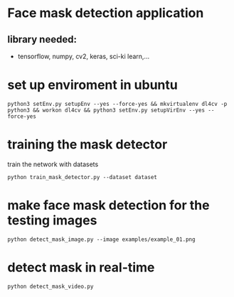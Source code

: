 # Face mask detection application

## library needed:
 - tensorflow, numpy, cv2, keras, sci-ki learn,...

# set up enviroment in ubuntu
```
python3 setEnv.py setupEnv --yes --force-yes && mkvirtualenv dl4cv -p python3 && workon dl4cv && python3 setEnv.py setupVirEnv --yes --force-yes
```
# training the mask detector
train the network with datasets
```
python train_mask_detector.py --dataset dataset
```
# make face mask detection for the testing images 
```
python detect_mask_image.py --image examples/example_01.png
```

# detect mask in real-time
```
python detect_mask_video.py
```
